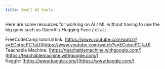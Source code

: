 ```yaml
---
title: Small AI tools
---
```


Here are some resources for working on AI / ML without having to use the big guns such as OpenAI / Hugging Face / et al.:

FreeCodeCamp tutorial link: [https://www.youtube.com/watch?v=ECotpcPCTaU](https://www.youtube.com/watch?v=ECotpcPCTaU)  
Teachable Machine: [https://teachablemachine.withgoogle.com/](https://teachablemachine.withgoogle.com/)  
Kaggle: [https://www.kaggle.com/](https://www.kaggle.com/)  
